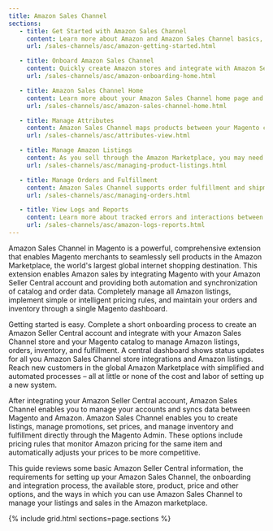 ```yaml
---
title: Amazon Sales Channel
sections:
   - title: Get Started with Amazon Sales Channel
     content: Learn more about Amazon and Amazon Sales Channel basics, key features, best practices, and more.
     url: /sales-channels/asc/amazon-getting-started.html

   - title: Onboard Amazon Sales Channel
     content: Quickly create Amazon stores and integrate with Amazon Seller Central. Get your Amazon Sales Channel up and running to start selling.
     url: /sales-channels/asc/amazon-onboarding-home.html

   - title: Amazon Sales Channel Home
     content: Learn more about your Amazon Sales Channel home page and the options and tasks available. View summary information about your Amazon stores and access store details and settings.
     url: /sales-channels/asc/amazon-sales-channel-home.html

   - title: Manage Attributes
     content: Amazon Sales Channel maps products between your Magento catalog and Amazon using product attributes. Learn more about creating, mapping, and managing those attributes.
     url: /sales-channels/asc/attributes-view.html

   - title: Manage Amazon Listings
     content: As you sell through the Amazon Marketplace, you may need to update, add, and manage your listings (settings, rules, and pricing). Learn more about creating and modifying your store and listing settings.
     url: /sales-channels/asc/managing-product-listings.html

   - title: Manage Orders and Fulfillment
     content: Amazon Sales Channel supports order fulfillment and shipments through Amazon and Magento. Learn more about fulfilling through Amazon, directly through Magento, and order management options.
     url: /sales-channels/asc/managing-orders.html

   - title: View Logs and Reports
     content: Learn more about tracked errors and interactions between Amazon and Magento.
     url: /sales-channels/asc/amazon-logs-reports.html
---
```


Amazon Sales Channel in Magento is a powerful, comprehensive extension that enables Magento merchants to seamlessly sell products in the Amazon Marketplace, the world's largest global internet shopping destination. This extension enables Amazon sales by integrating Magento with your Amazon Seller Central account and providing both automation and synchronization of catalog and order data. Completely manage all Amazon listings, implement simple or intelligent pricing rules, and maintain your orders and inventory through a single Magento dashboard.

Getting started is easy. Complete a short onboarding process to create an Amazon Seller Central account and integrate with your Amazon Sales Channel store and your Magento catalog to manage Amazon listings, orders, inventory, and fulfillment. A central dashboard shows status updates for all you Amazon Sales Channel store integrations and Amazon listings. Reach new customers in the global Amazon Marketplace with simplified and automated processes – all at little or none of the cost and labor of setting up a new system.

After integrating your Amazon Seller Central account, Amazon Sales Channel enables you to manage your accounts and syncs data between Magento and Amazon. Amazon Sales Channel enables you to create listings, manage promotions, set prices, and manage inventory and fulfillment directly through the Magento Admin. These options include pricing rules that monitor Amazon pricing for the same item and automatically adjusts your prices to be more competitive.

This guide reviews some basic Amazon Seller Central information, the requirements for setting up your Amazon Sales Channel, the onboarding and integration process, the available store, product, price and other options, and the ways in which you can use Amazon Sales Channel to manage your listings and sales in the Amazon marketplace.

{% include grid.html sections=page.sections %}